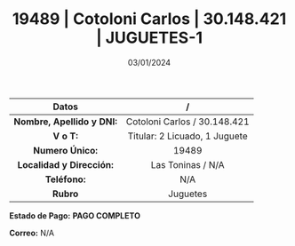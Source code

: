 ﻿---
title: 19489 | Cotoloni Carlos | 30.148.421 | JUGUETES-1
date: 03/01/2024
draft: false
tags: ['toninas', 'titular', 'juguetes']
---

|          **Datos**          |  /  |
|:---------------------------:|:---:|
| **Nombre, Apellido y DNI:** | Cotoloni Carlos / 30.148.421 |
|          **V o T:**         | Titular: 2 Licuado, 1 Juguete |
|      **Numero Único:**      | 19489 |
|  **Localidad y Dirección:** | Las Toninas / N/A |
|        **Teléfono:**        | N/A |
|          **Rubro**          | Juguetes |

**Estado de Pago:** **PAGO COMPLETO**

**Correo:** N/A
